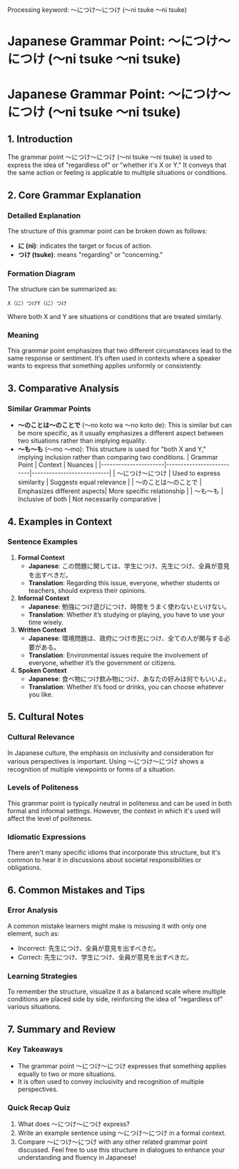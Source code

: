 Processing keyword: ～につけ～につけ (〜ni tsuke 〜ni tsuke)
# Japanese Grammar Point: ～につけ～につけ (〜ni tsuke 〜ni tsuke)
# Japanese Grammar Point: ～につけ～につけ (〜ni tsuke 〜ni tsuke)
## 1. Introduction
The grammar point ～につけ～につけ (〜ni tsuke 〜ni tsuke) is used to express the idea of "regardless of" or "whether it's X or Y." It conveys that the same action or feeling is applicable to multiple situations or conditions.
## 2. Core Grammar Explanation
### Detailed Explanation
The structure of this grammar point can be broken down as follows:
- **に (ni)**: indicates the target or focus of action.
- **つけ (tsuke)**: means "regarding" or "concerning."
### Formation Diagram
The structure can be summarized as:
```
X（に）つけY（に）つけ
```
Where both X and Y are situations or conditions that are treated similarly.
### Meaning
This grammar point emphasizes that two different circumstances lead to the same response or sentiment. It’s often used in contexts where a speaker wants to express that something applies uniformly or consistently.
## 3. Comparative Analysis
### Similar Grammar Points
- **〜のことは〜のことで** (〜no koto wa 〜no koto de): This is similar but can be more specific, as it usually emphasizes a different aspect between two situations rather than implying equality.
- **〜も〜も** (〜mo 〜mo): This structure is used for "both X and Y," implying inclusion rather than comparing two conditions.
| Grammar Point        | Context                   | Nuances                   |
|----------------------|--------------------------|---------------------------|
| ～につけ～につけ     | Used to express similarity | Suggests equal relevance  |
| ～のことは～のことで | Emphasizes different aspects| More specific relationship |
| ～も〜も              | Inclusive of both        | Not necessarily comparative |
## 4. Examples in Context
### Sentence Examples
1. **Formal Context**
   - **Japanese**: この問題に関しては、学生につけ、先生につけ、全員が意見を出すべきだ。
   - **Translation**: Regarding this issue, everyone, whether students or teachers, should express their opinions.
2. **Informal Context**
   - **Japanese**: 勉強につけ遊びにつけ、時間をうまく使わないといけない。
   - **Translation**: Whether it’s studying or playing, you have to use your time wisely.
3. **Written Context**
   - **Japanese**: 環境問題は、政府につけ市民につけ、全ての人が関与する必要がある。
   - **Translation**: Environmental issues require the involvement of everyone, whether it’s the government or citizens.
4. **Spoken Context**
   - **Japanese**: 食べ物につけ飲み物につけ、あなたの好みは何でもいいよ。
   - **Translation**: Whether it’s food or drinks, you can choose whatever you like.
## 5. Cultural Notes
### Cultural Relevance
In Japanese culture, the emphasis on inclusivity and consideration for various perspectives is important. Using ～につけ～につけ shows a recognition of multiple viewpoints or forms of a situation. 
### Levels of Politeness
This grammar point is typically neutral in politeness and can be used in both formal and informal settings. However, the context in which it's used will affect the level of politeness.
### Idiomatic Expressions
There aren't many specific idioms that incorporate this structure, but it's common to hear it in discussions about societal responsibilities or obligations.
## 6. Common Mistakes and Tips
### Error Analysis
A common mistake learners might make is misusing it with only one element, such as:
- Incorrect: 先生につけ、全員が意見を出すべきだ。
- Correct: 先生につけ、学生につけ、全員が意見を出すべきだ。
### Learning Strategies
To remember the structure, visualize it as a balanced scale where multiple conditions are placed side by side, reinforcing the idea of "regardless of" various situations.
## 7. Summary and Review
### Key Takeaways
- The grammar point ～につけ～につけ expresses that something applies equally to two or more situations.
- It is often used to convey inclusivity and recognition of multiple perspectives.
### Quick Recap Quiz
1. What does ～につけ～につけ express?
2. Write an example sentence using ～につけ～につけ in a formal context.
3. Compare ～につけ～につけ with any other related grammar point discussed. 
Feel free to use this structure in dialogues to enhance your understanding and fluency in Japanese!
